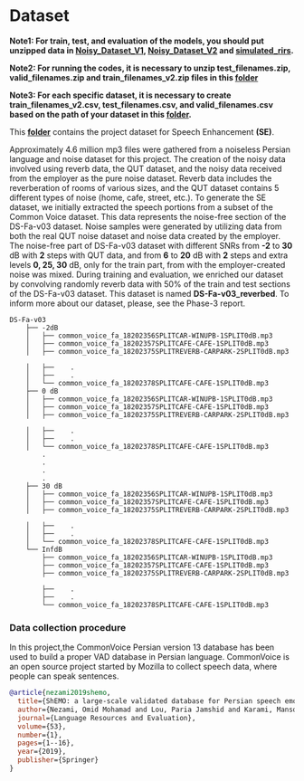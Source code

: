 # Dataset 
**Note1: For train, test, and evaluation of the models, you should put unzipped data in [**Noisy_Dataset_V1**](./Noisy_Dataset_V1),  [**Noisy_Dataset_V2**](./Noisy_Dataset_V2) and [**simulated_rirs**](./simulated_rirs).**

**Note2: For running the codes, it is necessary to unzip test_filenames.zip, valid_filenames.zip and train_filenames_v2.zip files in this [**folder**](../dataset)**

**Note3: For each specific dataset, it is necessary to create train_filenames_v2.csv, test_filenames.csv, and valid_filenames.csv based on the path of your dataset in this [**folder**](../dataset).**

This [**folder**](../dataset) contains the project dataset for Speech Enhancement **(SE)**.

Approximately 4.6 million mp3 files were gathered from a noiseless Persian language and noise dataset for this project. The creation of the noisy data involved using reverb data, the QUT dataset, and the noisy data received from the employer as the pure noise dataset. Reverb data includes the reverberation of rooms of various sizes, and the QUT dataset contains 5 different types of noise (home, cafe, street, etc.). To generate the SE dataset, we initially extracted the speech portions from a subset of the Common Voice dataset. This data represents the noise-free section of the DS-Fa-v03 dataset. Noise samples were generated by utilizing data from both the real QUT noise dataset and noise data created by the employer. The noise-free part of DS-Fa-v03 dataset with different SNRs from **-2** to **30** dB with **2** steps with QUT data, and from **6** to **20** dB with **2** steps and extra levels **0, 25, 30** dB, only for the train part, from with the employer-created noise was mixed. During training and evaluation, we enriched our dataset by convolving randomly reverb data with 50% of the train and test sections of the DS-Fa-v03 dataset. This dataset is named **DS-Fa-v03_reverbed**. To inform more about our dataset, please, see the Phase-3 report.

```
DS-Fa-v03
	├── -2dB 
	│   ├── common_voice_fa_18202356SPLITCAR-WINUPB-1SPLIT0dB.mp3
	│   ├── common_voice_fa_18202357SPLITCAFE-CAFE-1SPLIT0dB.mp3
	│   ├── common_voice_fa_18202375SPLITREVERB-CARPARK-2SPLIT0dB.mp3	 	 
	│   ├──    .
	│   ├──    .	 	 
	│   └── common_voice_fa_18202378SPLITCAFE-CAFE-1SPLIT0dB.mp3
	├── 0 dB 
	│   ├── common_voice_fa_18202356SPLITCAR-WINUPB-1SPLIT0dB.mp3
	│   ├── common_voice_fa_18202357SPLITCAFE-CAFE-1SPLIT0dB.mp3
	│   ├── common_voice_fa_18202375SPLITREVERB-CARPARK-2SPLIT0dB.mp3	 	 
	│   ├──    .
	│   ├──    .	 	 
	│   └── common_voice_fa_18202378SPLITCAFE-CAFE-1SPLIT0dB.mp3
        .
        .
        .
        .
	├── 30 dB 
	│   ├── common_voice_fa_18202356SPLITCAR-WINUPB-1SPLIT0dB.mp3
	│   ├── common_voice_fa_18202357SPLITCAFE-CAFE-1SPLIT0dB.mp3
	│   ├── common_voice_fa_18202375SPLITREVERB-CARPARK-2SPLIT0dB.mp3	 	 
	│   ├──    .
	│   ├──    .	 	 
	│   └── common_voice_fa_18202378SPLITCAFE-CAFE-1SPLIT0dB.mp3
	└── InfdB
	    ├── common_voice_fa_18202356SPLITCAR-WINUPB-1SPLIT0dB.mp3
	    ├── common_voice_fa_18202357SPLITCAFE-CAFE-1SPLIT0dB.mp3
	    ├── common_voice_fa_18202375SPLITREVERB-CARPARK-2SPLIT0dB.mp3	 	 
	    ├──    .
	    ├──    .	 	 
	    └── common_voice_fa_18202378SPLITCAFE-CAFE-1SPLIT0dB.mp3

```
### Data collection procedure

In this project,the CommonVoice Persian version 13 database has been used to build a proper VAD database in Persian language.
CommonVoice is an open source project started by Mozilla to collect speech data, where people can speak sentences.

```bibtex
@article{nezami2019shemo,
  title={ShEMO: a large-scale validated database for Persian speech emotion detection},
  author={Nezami, Omid Mohamad and Lou, Paria Jamshid and Karami, Mansoureh},
  journal={Language Resources and Evaluation},
  volume={53},
  number={1},
  pages={1--16},
  year={2019},
  publisher={Springer}
}
```